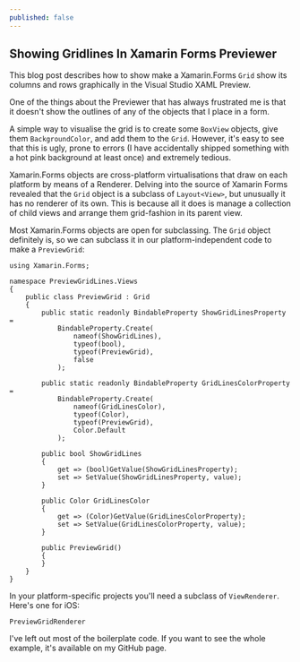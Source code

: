 ```yaml
---
published: false
---
```

## Showing Gridlines In Xamarin Forms Previewer

This blog post describes how to show make a Xamarin.Forms `Grid` show its columns and rows graphically in the Visual Studio XAML Preview.

One of the things about the Previewer that has always frustrated me is that it doesn't show the outlines of any of the objects that I place in a form.

A simple way to visualise the grid is to create some `BoxView` objects, give them `BackgroundColor`, and add them to the `Grid`. However, it's easy to see that this is ugly, prone to errors (I have accidentally shipped something with a hot pink background at least once) and extremely tedious.

Xamarin.Forms objects are cross-platform virtualisations that draw on each platform by means of a Renderer. Delving into the source of Xamarin Forms revealed that the `Grid` object is a subclass of `Layout<View>`, but unusually it has no renderer of its own. This is because all it does is manage a collection of child views and arrange them grid-fashion in its parent view.

Most Xamarin.Forms objects are open for subclassing. The `Grid` object definitely is, so we can subclass it in our platform-independent code to make a `PreviewGrid`:

```
using Xamarin.Forms;

namespace PreviewGridLines.Views
{
    public class PreviewGrid : Grid
    {
        public static readonly BindableProperty ShowGridLinesProperty =
            BindableProperty.Create(
                nameof(ShowGridLines),
                typeof(bool),
                typeof(PreviewGrid),
                false
            );

        public static readonly BindableProperty GridLinesColorProperty =
            BindableProperty.Create(
                nameof(GridLinesColor),
                typeof(Color),
                typeof(PreviewGrid),
                Color.Default
            );

        public bool ShowGridLines
        {
            get => (bool)GetValue(ShowGridLinesProperty);
            set => SetValue(ShowGridLinesProperty, value);
        }

        public Color GridLinesColor
        {
            get => (Color)GetValue(GridLinesColorProperty);
            set => SetValue(GridLinesColorProperty, value);
        }

        public PreviewGrid()
        {
        }
    }
}
```

In your platform-specific projects you'll need a subclass of `ViewRenderer`. Here's one for iOS:

```
PreviewGridRenderer
```

I've left out most of the boilerplate code. If you want to see the whole example, it's available on my GitHub page.
